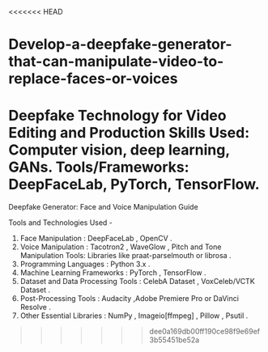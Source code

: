 <<<<<<< HEAD
# Develop-a-deepfake-generator-that-can-manipulate-video-to-replace-faces-or-voices
Deepfake Technology for Video Editing and Production 
Skills Used: Computer vision, deep learning, GANs.
Tools/Frameworks: DeepFaceLab, PyTorch, TensorFlow.
=======

Deepfake Generator: Face and Voice Manipulation Guide

 Tools and Technologies Used - 
1) Face Manipulation : DeepFaceLab , OpenCV . 
2) Voice Manipulation : Tacotron2 , WaveGlow , Pitch and Tone Manipulation Tools: Libraries like praat-parselmouth or librosa .
3) Programming Languages : Python 3.x . 
4) Machine Learning Frameworks : PyTorch , TensorFlow . 
5) Dataset and Data Processing Tools : CelebA Dataset , VoxCeleb/VCTK Dataset .
6) Post-Processing Tools : Audacity ,Adobe Premiere Pro or DaVinci Resolve . 
7)  Other Essential Libraries : NumPy , Imageio[ffmpeg] , Pillow , Psutil .
>>>>>>> dee0a169db00ff190ce98f9e69ef3b55451be52a
